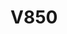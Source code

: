 # V850

<!---
#define MASK_DEFAULT            MASK_V850
#define SUBTARGET_ASM_SPEC 	"%{!mv*:-mv850}"
#define SUBTARGET_CPP_SPEC 	"%{!mv*:-D__v850__}"
#define TARGET_VERSION 		fprintf (stderr, " (NEC V850)");


#define ASM_SPEC "%{mv*:-mv%*}"
#define CPP_SPEC		"%{mv850ea:-D__v850ea__} %{mv850e:-D__v850e__} %{mv850:-D__v850__} %(subtarget_cpp_spec)"

#define EXTRA_SPECS \
 { "subtarget_asm_spec", SUBTARGET_ASM_SPEC }, \
 { "subtarget_cpp_spec", SUBTARGET_CPP_SPEC } 

/* Names to predefine in the preprocessor for this target machine.  */
#define CPP_PREDEFINES "-D__v851__ -D__v850"
////


////
<gcc/config/v850/v850.h> (14.2.0)

#define TARGET_CPU_CPP_BUILTINS()		\
  do						\
    {						\
      builtin_define( "__v851__" );		\
      builtin_define( "__v850" );		\
      builtin_define( "__v850__" );		\
      builtin_assert( "machine=v850" );		\
      builtin_assert( "cpu=v850" );		\
      if (TARGET_EP)				\
	builtin_define ("__EP__");		\
      if (TARGET_GCC_ABI)			\
	builtin_define ("__V850_GCC_ABI__");	\
      else					\
	builtin_define ("__V850_RH850_ABI__");	\
      if (! TARGET_DISABLE_CALLT)		\
	builtin_define ("__V850_CALLT__");	\
      if (TARGET_8BYTE_ALIGN)			\
	builtin_define ("__V850_8BYTE_ALIGN__");\
      builtin_define (TARGET_USE_FPU ?		\
		      "__FPU_OK__" : "__NO_FPU__");\
    }						\
  while(0)
--->